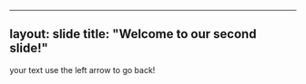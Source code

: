 ----
layout: slide
title: "Welcome to our second slide!"
-----
your text
use the left arrow to go back!
